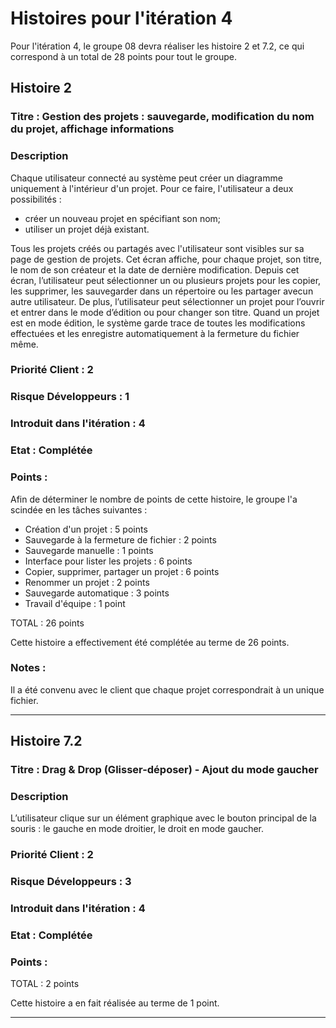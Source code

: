 # Histoires pour l'itération 4
Pour l'itération 4, le groupe 08 devra réaliser les histoire 2 et 7.2, ce qui correspond à un total de 28 points pour tout le groupe.

## Histoire 2

### Titre : Gestion des projets : sauvegarde, modification du nom du projet, affichage informations

### Description
Chaque utilisateur connecté au système peut créer un diagramme uniquement à l'intérieur d'un projet. Pour ce faire, l'utilisateur a deux 
possibilités :
- créer un nouveau projet en spécifiant son nom;
- utiliser un projet déjà existant.

Tous les projets créés ou partagés avec l'utilisateur sont visibles sur sa page de gestion de projets. Cet écran affiche, pour chaque projet, 
son titre, le nom de son créateur et la date de dernière modification. Depuis cet écran, l’utilisateur peut sélectionner un ou plusieurs projets
pour les copier, les supprimer, les sauvegarder dans un répertoire ou les partager avecun autre utilisateur. De plus, l’utilisateur peut 
sélectionner un projet pour l’ouvrir et entrer dans le mode d’édition ou pour changer son titre. Quand un projet est en mode édition, le 
système garde trace de toutes les modifications effectuées et les enregistre automatiquement à la fermeture du fichier même.

### Priorité Client : 2

### Risque Développeurs : 1

### Introduit dans l'itération : 4

### Etat : Complétée

### Points :
Afin de déterminer le nombre de points de cette histoire, le groupe l'a scindée en les tâches suivantes :

- Création d'un projet : 5 points
- Sauvegarde à la fermeture de fichier : 2 points
- Sauvegarde manuelle : 1 points
- Interface pour lister les projets : 6 points
- Copier, supprimer, partager un projet : 6 points
- Renommer un projet : 2 points
- Sauvegarde automatique : 3 points
- Travail d'équipe : 1 point

TOTAL : 26 points

Cette histoire a effectivement été complétée au terme de 26 points.

### Notes :
Il a été convenu avec le client que chaque projet correspondrait à un unique fichier.

----------------------

## Histoire 7.2

### Titre : Drag & Drop (Glisser-déposer) - Ajout du mode gaucher

### Description
L’utilisateur clique sur un élément graphique avec le bouton principal de la souris : le gauche en mode droitier, le droit en mode gaucher.

### Priorité Client : 2

### Risque Développeurs : 3

### Introduit dans l'itération : 4 

### Etat : Complétée

### Points :

TOTAL : 2 points

Cette histoire a en fait réalisée au terme de 1 point.

----------------------

